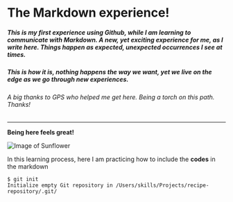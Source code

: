 # The Markdown experience!

##### This is my first experience using Github, while I am learning to communicate with Markdown. A new, yet exciting experience for me, as I write here. Things happen as expected, unexpected occurrences I see at times.
##### This is how it is, nothing happens the way we want, yet we live on the edge as we go through new experiences. 
###### A big thanks to GPS who helped me get here. Being a torch on this path. Thanks! 


 ---

**Being here feels great!**

![Image of Sunflower](https://octodex.github.com/images/hula_loop_octodex03.gif)

In this learning process, here I am practicing how to include the **codes** in the markdown
```
$ git init
Initialize empty Git repository in /Users/skills/Projects/recipe-repository/.git/
```
